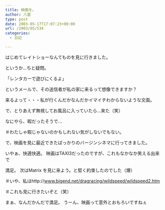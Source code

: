 ```yaml
---
title: 映画を。
author: 八雲
type: post
date: 2003-05-17T17:07:23+00:00
url: /2003/05/534
categories:
  - 日記

---
```

はじめてレイトショーなんてものを見に行きました。
  
というか…ちと疑問。

「レンタカーで遊びにくるよ」

というメールで、その送信者が私の家に来るって想像できますか？
  
来るよって・・・私が行くんだかなんだかイマイチわからないような文面。
  
で、とりあえず無視してお風呂に入っていたら…来た（笑）
  
なにやら、暇だったそうで…
  
＃わたしゃ暇じゃないのかもしれない気がしないでもない。

で、映画を見に最近できたばっかりのバージンシネマに行ってきました。
  
いやぁ、快適快適。 映画はTAXI3だったのですが、これもなかなか笑える出来で
  
満足。 次はMatrix を見に来よう。と堅く約束したのでした（爆）
  
＃いや、私はhttp://www.bigend.net/dragracing/wildspeed/wildspeed2.htm
  
＃これも見に行きたいぞと（笑）

まぁ、なんだかんだで満足。 うーん、映画って意外とおもろいですねぇ